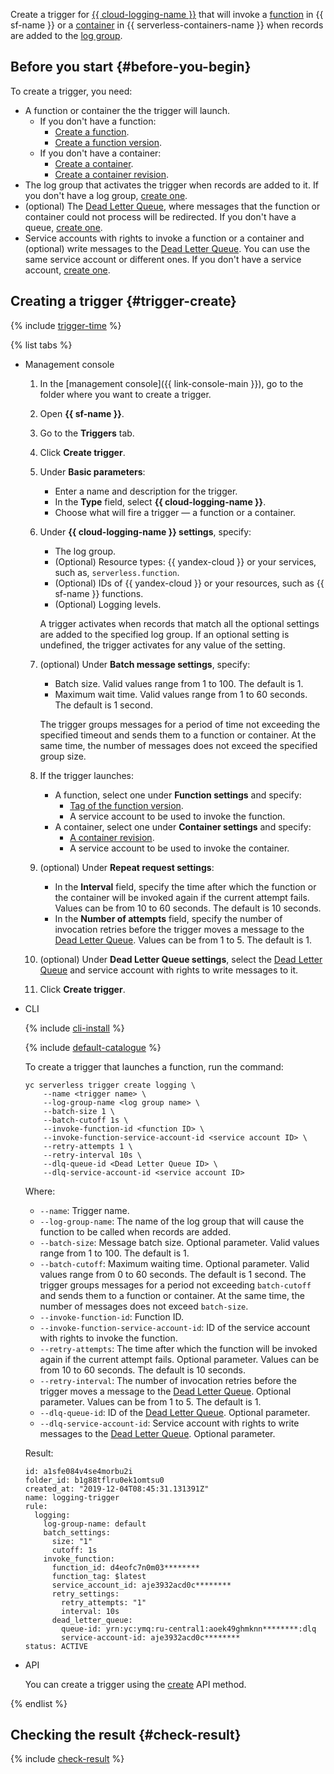 Create a trigger for [{{ cloud-logging-name }}](../../logging/) that will invoke a [function](../../functions/concepts/function.md) in {{ sf-name }} or a [container](../../serverless-containers/concepts/container.md) in {{ serverless-containers-name }} when records are added to the [log group]((../../logging/concepts/log-group.md)).

## Before you start {#before-you-begin}

To create a trigger, you need:

* A function or container the the trigger will launch.
    * If you don't have a function:
        * [Create a function](../../functions/operations/function/function-create.md).
        * [Create a function version](../../functions/operations/function/version-manage.md#func-version-create).
    * If you don't have a container:
        * [Create a container](../../serverless-containers/operations/create.md).
        * [Create a container revision](../../serverless-containers/operations/manage-revision.md#create).
* The log group that activates the trigger when records are added to it. If you don't have a log group, [create one](../../logging/operations/create-group.md).
* (optional) The [Dead Letter Queue](../../functions/concepts/dlq.md), where messages that the function or container could not process will be redirected. If you don't have a queue, [create one](../../message-queue/operations/message-queue-new-queue.md).
* Service accounts with rights to invoke a function or a container and (optional) write messages to the [Dead Letter Queue](../../functions/concepts/dlq.md). You can use the same service account or different ones. If you don't have a service account, [create one](../../iam/operations/sa/create.md).

## Creating a trigger {#trigger-create}

{% include [trigger-time](trigger-time.md) %}

{% list tabs %}

- Management console

    1. In the [management console]({{ link-console-main }}), go to the folder where you want to create a trigger.
    1. Open **{{ sf-name }}**.
    1. Go to the **Triggers** tab.
    1. Click **Create trigger**.
    1. Under **Basic parameters**:
        * Enter a name and description for the trigger.
        * In the **Type** field, select **{{ cloud-logging-name }}**.
        * Choose what will fire a trigger — a function or a container.
    1. Under **{{ cloud-logging-name }} settings**, specify:
        * The log group.
        * (Optional) Resource types: {{ yandex-cloud }} or your services, such as, `serverless.function`.
        * (Optional) IDs of {{ yandex-cloud }} or your resources, such as {{ sf-name }} functions.
        * (Optional) Logging levels.

        A trigger activates when records that match all the optional settings are added to the specified log group. If an optional setting is undefined, the trigger activates for any value of the setting.
    1. (optional) Under **Batch message settings**, specify:
        * Batch size. Valid values range from 1 to 100. The default is 1.
        * Maximum wait time. Valid values range from 1 to 60 seconds. The default is 1 second.

        The trigger groups messages for a period of time not exceeding the specified timeout and sends them to a function or container. At the same time, the number of messages does not exceed the specified group size.
    1. If the trigger launches:
        * A function, select one under **Function settings** and specify:
            * [Tag of the function version](../../functions/concepts/function.md#tag).
            * A service account to be used to invoke the function.
        * A container, select one under **Container settings** and specify:
            * [A container revision](../../serverless-containers/concepts/container.md#revision).
            * A service account to be used to invoke the container.
    1. (optional) Under **Repeat request settings**:
        * In the **Interval** field, specify the time after which the function or the container will be invoked again if the current attempt fails. Values can be from 10 to 60 seconds. The default is 10 seconds.
        * In the **Number of attempts** field, specify the number of invocation retries before the trigger moves a message to the [Dead Letter Queue](../../functions/concepts/dlq.md). Values can be from 1 to 5. The default is 1.
    1. (optional) Under **Dead Letter Queue settings**, select the [Dead Letter Queue](../../functions/concepts/dlq.md) and service account with rights to write messages to it.
    1. Click **Create trigger**.

- CLI

    {% include [cli-install](../cli-install.md) %}

    {% include [default-catalogue](../default-catalogue.md) %}

    To create a trigger that launches a function, run the command:

    ```
    yc serverless trigger create logging \
        --name <trigger name> \
        --log-group-name <log group name> \
        --batch-size 1 \
        --batch-cutoff 1s \
        --invoke-function-id <function ID> \
        --invoke-function-service-account-id <service account ID> \
        --retry-attempts 1 \
        --retry-interval 10s \
        --dlq-queue-id <Dead Letter Queue ID> \
        --dlq-service-account-id <service account ID>
    ```

    Where:

    * `--name`: Trigger name.
    * `--log-group-name`: The name of the log group that will cause the function to be called when records are added.
    * `--batch-size`: Message batch size. Optional parameter. Valid values range from 1 to 100. The default is 1.
    * `--batch-cutoff`: Maximum waiting time. Optional parameter. Valid values range from 0 to 60 seconds. The default is 1 second. The trigger groups messages for a period not exceeding `batch-cutoff` and sends them to a function or container. At the same time, the number of messages does not exceed `batch-size`.
    * `--invoke-function-id`: Function ID.
    * `--invoke-function-service-account-id`: ID of the service account with rights to invoke the function.
    * `--retry-attempts`: The time after which the function will be invoked again if the current attempt fails. Optional parameter. Values can be from 10 to 60 seconds. The default is 10 seconds.
    * `--retry-interval`: The number of invocation retries before the trigger moves a message to the [Dead Letter Queue](../../message-queue/concepts/dlq.md). Optional parameter. Values can be from 1 to 5. The default is 1.
    * `--dlq-queue-id`: ID of the [Dead Letter Queue](../../functions/concepts/dlq.md). Optional parameter.
    * `--dlq-service-account-id`: Service account with rights to write messages to the [Dead Letter Queue](../../functions/concepts/dlq.md). Optional parameter.

    Result:

    ```
    id: a1sfe084v4se4morbu2i
    folder_id: b1g88tflru0ek1omtsu0
    created_at: "2019-12-04T08:45:31.131391Z"
    name: logging-trigger
    rule:
      logging:
        log-group-name: default
        batch_settings:
          size: "1"
          cutoff: 1s
        invoke_function:
          function_id: d4eofc7n0m03********
          function_tag: $latest
          service_account_id: aje3932acd0c********
          retry_settings:
            retry_attempts: "1"
            interval: 10s
          dead_letter_queue:
            queue-id: yrn:yc:ymq:ru-central1:aoek49ghmknn********:dlq
            service-account-id: aje3932acd0c********
    status: ACTIVE
    ```

- API

    You can create a trigger using the [create](../../functions/triggers/api-ref/Trigger/create.md) API method.

{% endlist %}

## Checking the result {#check-result}

{% include [check-result](check-result.md) %}
